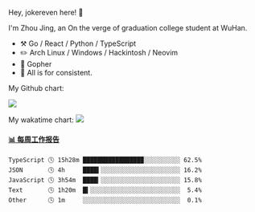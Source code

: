 Hey, jokereven here! 👋

I'm Zhou Jing, an On the verge of graduation college student at WuHan.

-   :hammer_and_pick: Go / React / Python / TypeScript
-   :pencil2: Arch Linux / Windows / Hackintosh / Neovim
-   :seedling: Gopher
-   :thought_balloon: All is for consistent.

My Github chart:

![](https://ghchart.rshah.org/JonnieWayy)

My wakatime chart:
![](https://wakatime.com/share/@jokereven/1679dc82-4bf9-4b63-9203-390d608503de.png)

<!-- waka-box start -->
#### <a href="https://gist.github.com/9f8118785e2d128d746db5f61b0e0a2a" target="_blank">📊 每周工作报告</a>
```text
TypeScript 🕓 15h28m ████████████████▉░░░░░░░░░░ 62.5%
JSON       🕓 4h     ████▍░░░░░░░░░░░░░░░░░░░░░░ 16.2%
JavaScript 🕓 3h54m  ████▎░░░░░░░░░░░░░░░░░░░░░░ 15.8%
Text       🕓 1h20m  █▍░░░░░░░░░░░░░░░░░░░░░░░░░  5.4%
Other      🕓 1m     ░░░░░░░░░░░░░░░░░░░░░░░░░░░  0.1%
```
<!-- Powered by https://github.com/journey-ad/waka-box-go . -->
<!-- waka-box end -->

